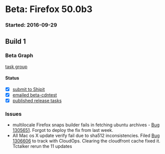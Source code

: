 # Beta: Firefox 50.0b3

### Started: 2016-09-29

## Build 1

### Beta Graph
[task group](https://tools.taskcluster.net/push-inspector/#/qpqnDhgGRcijJb1LzqdF4A)


#### Status
- [x] [submit to Shipit](https://wiki.mozilla.org/Release:Release_Automation_on_Mercurial:Starting_a_Release#Submit_to_Ship_It)
- [x] [emailed beta-cdntest](../how-tos/relpro.md#1-email-drivers-re-release-live-on-test-channel)
- [x] [published release tasks](../how-tos/relpro.md#3-publish-release)

### Issues
- multilocale Firefox snaps builder fails in fetching ubuntu archives - [Bug 1305651](https://bugzil.la/1305651). Forgot to deploy the fix from last week. 
- All Mac os X update verify fail due to sha512 inconsistencies. Filed [Bug 1306606](https://bugzil.la/1306606) to track with CloudOps. Clearing the cloudfront cache fixed it. Tctalker rerun the 11 updates


